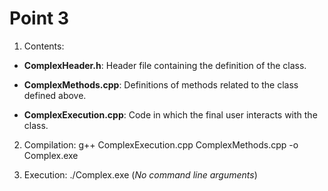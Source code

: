 # Point 3

1. Contents:

 - **ComplexHeader.h**: Header file containing the definition of the class.

 - **ComplexMethods.cpp**: Definitions of methods related to the class defined above.

 - **ComplexExecution.cpp**: Code in which the final user interacts with the class.

2. Compilation: g++ ComplexExecution.cpp ComplexMethods.cpp -o Complex.exe

3. Execution: ./Complex.exe (*No command line arguments*)
